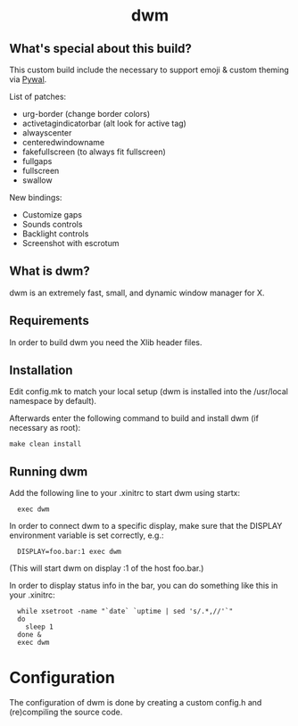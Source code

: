 <h1 align="center">
  dwm
</h1>

## What's special about this build?
This custom build include the necessary to support emoji & custom theming via [Pywal](https://github.com/dylanaraps/pywal).

List of patches:
* urg-border (change border colors)
* activetagindicatorbar (alt look for active tag)
* alwayscenter
* centeredwindowname
* fakefullscreen (to always fit fullscreen)
* fullgaps
* fullscreen
* swallow

New bindings:
* Customize gaps
* Sounds controls
* Backlight controls
* Screenshot with escrotum

## What is dwm?
dwm is an extremely fast, small, and dynamic window manager for X.


## Requirements
In order to build dwm you need the Xlib header files.


## Installation
Edit config.mk to match your local setup (dwm is installed into
the /usr/local namespace by default).

Afterwards enter the following command to build and install dwm (if
necessary as root):

    make clean install


## Running dwm
Add the following line to your .xinitrc to start dwm using startx:
```shell
  exec dwm
```
In order to connect dwm to a specific display, make sure that
the DISPLAY environment variable is set correctly, e.g.:
```shell
  DISPLAY=foo.bar:1 exec dwm
```
(This will start dwm on display :1 of the host foo.bar.)

In order to display status info in the bar, you can do something
like this in your .xinitrc:
```shell
  while xsetroot -name "`date` `uptime | sed 's/.*,//'`"
  do
    sleep 1
  done &
  exec dwm
```

# Configuration
The configuration of dwm is done by creating a custom config.h
and (re)compiling the source code.
